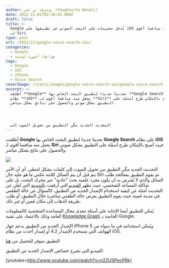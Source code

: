 ```yaml
---
author: يوغرطة بن علي (Youghourta Benali)
date: 2012-11-01T02:18:42.000Z
draft: false
title: >-
  Google تُدخل تحسينات على البحث الصوتي في تطبيقها على iOS يجعل منه منافسا أقوى
  لـ Siri  
type: post
url: /2012/11/google-voice-search-ios/
categories:
  - Google
  - هواتف/ أجهزة لوحية
tags:
  - Google
  - iOS
  - iPhone
  - Voice Search
coverImage: /static/images/google-voice-search-ios/google-voice-search-iOS.jpg
excerpt: >-
  أطلقت **Google** تحديثا جديدا لتطبيق البحث الخاص بها **Google Search** على
  نظام **iOS** يجعل منه منافسا أقوى لـ **Siri** حيث أصبح بالإمكان طرح أسئلة على
  التطبيق بشكل صوتي والحصول على نتائج بشكل مباشر.




  التحديث الجديد مكّن التطبيق من تحويل الصوت إلى
---
```

أطلقت **Google** تحديثا جديدا لتطبيق البحث الخاص بها **Google Search** على نظام **iOS** يجعل منه منافسا أقوى لـ **Siri** حيث أصبح بالإمكان طرح أسئلة على التطبيق بشكل صوتي والحصول على نتائج بشكل مباشر.

![](/static/images/google-voice-search-ios/google-voice-search-iOS.jpg)

التحديث الجديد مكّن التطبيق من تحويل الصوت إلى كلمات بشكل لحظي، أي أن الأمر يتم قبل أن يتم السائل كلامه عكس ما هو عليه حال Siri ثم يقوم التطبيق بمعالجة طلب السائل والذي لا يُفترض به أن يكون مجرد علمية بحث "عادية" عبر محرك البحث، بل على شاكلة المساعد الشخصي، حيث تظهر [الفيديو](http://www.youtube.com/watch?feature=player_embedded\&v=n2ZUSPecPRk#!) التي أُرفقت [بالتدوينة](http://googleblog.blogspot.fr/2012/10/googles-most-advanced-voice-search-has.html) التي تُعلن عن التحديث أمثلة عن كيفية استخدام الإصدار الجديد من التطبيق، كالسؤال عن حالة الطقس في مدينة مُعينة حيث يقوم التطبيق بعرض حالة الطقس مباشرة خلال التطبيق، أو طلب طريقة الذهاب إلى مكان مُعين أو غير ذلك.

يُمكن للتطبيق أيضا الإجابة على أسئلة تتعدى مجال المساعدة الشخصية كالمعلومات العامة وذلك بالاعتماد على تقنية [Knowledge Graph](https://www.it-scoop.com/2012/05/google-knowledge-graph/) الخاصة بـ Google.

الإصدار الجديد من التطبيق يدعم جهاز iPhone 5 ويُمكن استخدامه في ما سواه من الهواتف التي تستخدم الإصدار 4.2 أو إصدار أحدث من نظام iOS.

التطبيق متوفر للتحميل من [هنا](https://itunes.apple.com/us/app/google-search/id284815942?mt=8)

الفيديو التي تشرح خصائص الإصدار الجديد من التطبيق:

\[youtube=http://www.youtube.com/watch?v=n2ZUSPecPRk]
